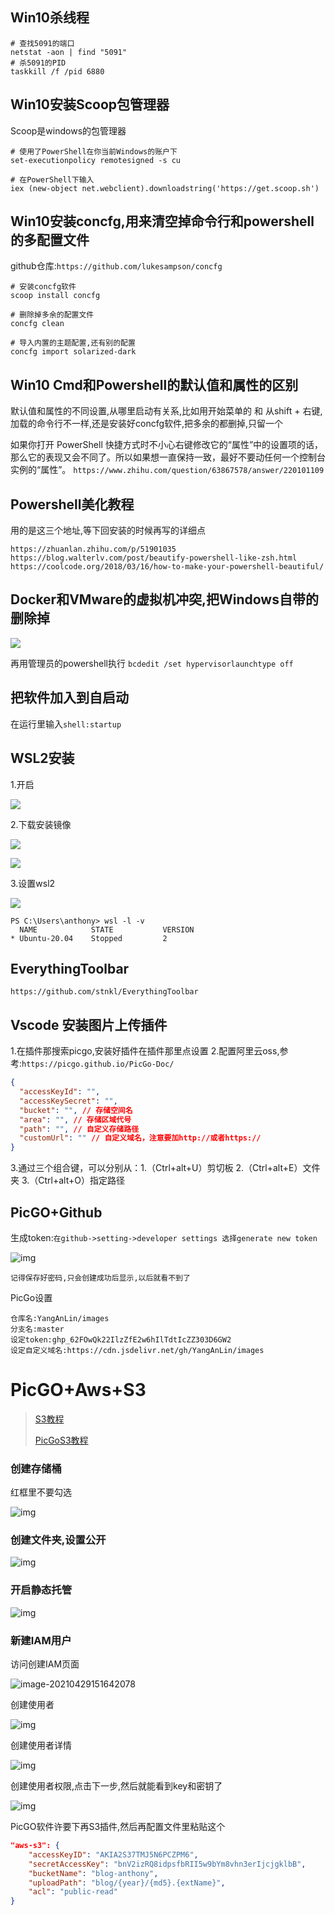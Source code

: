 ## Win10杀线程
```shell
# 查找5091的端口
netstat -aon | find "5091"
# 杀5091的PID
taskkill /f /pid 6880
```


## Win10安装Scoop包管理器
Scoop是windows的包管理器

```shell
# 使用了PowerShell在你当前Windows的账户下
set-executionpolicy remotesigned -s cu

# 在PowerShell下输入
iex (new-object net.webclient).downloadstring('https://get.scoop.sh')
```

## Win10安装concfg,用来清空掉命令行和powershell的多配置文件
github仓库:`https://github.com/lukesampson/concfg`
```shell
# 安装concfg软件
scoop install concfg

# 删除掉多余的配置文件
concfg clean

# 导入内置的主题配置,还有别的配置
concfg import solarized-dark
```

## Win10 Cmd和Powershell的默认值和属性的区别
默认值和属性的不同设置,从哪里启动有关系,比如用开始菜单的 和 从shift + 右键,加载的命令行不一样,还是安装好concfg软件,把多余的都删掉,只留一个

如果你打开 PowerShell 快捷方式时不小心右键修改它的“属性”中的设置项的话，那么它的表现又会不同了。所以如果想一直保持一致，最好不要动任何一个控制台实例的“属性”。
`https://www.zhihu.com/question/63867578/answer/220101109`

## Powershell美化教程
用的是这三个地址,等下回安装的时候再写的详细点
```
https://zhuanlan.zhihu.com/p/51901035
https://blog.walterlv.com/post/beautify-powershell-like-zsh.html
https://coolcode.org/2018/03/16/how-to-make-your-powershell-beautiful/
```

## Docker和VMware的虚拟机冲突,把Windows自带的删除掉
![](https://blog-anthony.s3-ap-northeast-1.amazonaws.com/blog/copy_20201226164302.png)

再用管理员的powershell执行
`bcdedit /set hypervisorlaunchtype off`



## 把软件加入到自启动

在运行里输入`shell:startup`



## WSL2安装

1.开启

![](https://blog-anthony.s3-ap-northeast-1.amazonaws.com/blog/copy_20201226164244.png)

2.下载安装镜像

![](https://blog-anthony.s3-ap-northeast-1.amazonaws.com/blog/copy_20201226164111.png)

![](https://blog-anthony.s3-ap-northeast-1.amazonaws.com/blog/copy_20201226164126.png)

3.设置wsl2

![](https://blog-anthony.s3-ap-northeast-1.amazonaws.com/blog/copy_20201226164053.png)

```shell
PS C:\Users\anthony> wsl -l -v
  NAME            STATE           VERSION
* Ubuntu-20.04    Stopped         2
```



## EverythingToolbar

`https://github.com/stnkl/EverythingToolbar`

## Vscode 安装图片上传插件

1.在插件那搜索picgo,安装好插件在插件那里点设置
2.配置阿里云oss,参考:`https://picgo.github.io/PicGo-Doc/`

```json
{
  "accessKeyId": "",
  "accessKeySecret": "",
  "bucket": "", // 存储空间名
  "area": "", // 存储区域代号
  "path": "", // 自定义存储路径
  "customUrl": "" // 自定义域名，注意要加http://或者https://
}
```

3.通过三个组合键，可以分别从：1.（Ctrl+alt+U）剪切板 2.（Ctrl+alt+E）文件夹 3.（Ctrl+alt+O）指定路径

## PicGO+Github

生成token:`在github->setting->developer settings 选择generate new token`

![img](https://blog-anthony.s3-ap-northeast-1.amazonaws.com/blog/20190620171238.png)

`记得保存好密码,只会创建成功后显示,以后就看不到了`

PicGo设置

```shell
仓库名:YangAnLin/images
分支名:master
设定token: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
设定自定义域名:https://cdn.jsdelivr.net/gh/YangAnLin/images
```

# PicGO+Aws+S3

> [S3教程](https://atsud0.me/2021/02/24/%E4%BD%BF%E7%94%A8Amazon-S3%E5%AE%9E%E7%8E%B0%E5%9B%BE%E5%BA%8A/)
>
> [PicGoS3教程](https://github.com/wayjam/picgo-plugin-s3)

### 创建存储桶

红框里不要勾选

![img](https://blog-anthony.s3.ap-northeast-1.amazonaws.com/blog/2021/29ee1bcebc15aebc50a14362a56bdef9.jpeg)

### 创建文件夹,设置公开

![img](https://blog-anthony.s3.ap-northeast-1.amazonaws.com/blog/2021/48842ec56642aa11212974b917ddba6f.jpeg)

### 开启静态托管

![img](https://blog-anthony.s3.ap-northeast-1.amazonaws.com/blog/2021/abe6b1a8b24ffb8852499dd45a8c9644.png)

### 新建IAM用户

访问创建IAM页面

![image-20210429151642078](https://blog-anthony.s3-ap-northeast-1.amazonaws.com/blog/2021/077b1e44f1381d03e0c9a82a31892edf.png)

创建使用者

![img](https://blog-anthony.s3.ap-northeast-1.amazonaws.com/blog/2021/13d91eb81e7e0acb023e9bae0c30a61b.jpeg)

创建使用者详情

![img](https://blog-anthony.s3.ap-northeast-1.amazonaws.com/blog/2021/1f21a24f3ee1a745ecfd6103a6a6fd73.png)

创建使用者权限,点击下一步,然后就能看到key和密钥了

![img](https://blog-anthony.s3.ap-northeast-1.amazonaws.com/blog/2021/518fb468c4dbb38aefb0679fb88d1193.jpeg)

PicGO软件许要下再S3插件,然后再配置文件里粘贴这个


```json
"aws-s3": {
    "accessKeyID": "AKIA2S37TMJ5N6PCZPM6",
    "secretAccessKey": "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",
    "bucketName": "blog-anthony",
    "uploadPath": "blog/{year}/{md5}.{extName}",
    "acl": "public-read"
}
```

